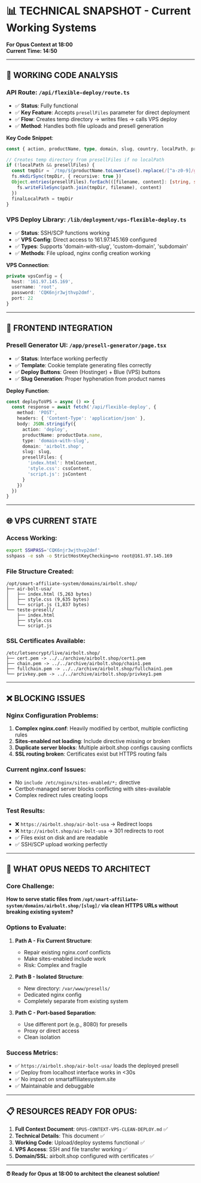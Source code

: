 # 📊 TECHNICAL SNAPSHOT - Current Working Systems

**For Opus Context at 18:00**  
**Current Time: 14:50**

---

## 🔧 **WORKING CODE ANALYSIS**

### **API Route: `/api/flexible-deploy/route.ts`**
- ✅ **Status**: Fully functional
- ✅ **Key Feature**: Accepts `presellFiles` parameter for direct deployment
- ✅ **Flow**: Creates temp directory → writes files → calls VPS deploy
- ✅ **Method**: Handles both file uploads and presell generation

**Key Code Snippet**:
```typescript
const { action, productName, type, domain, slug, country, localPath, presellFiles } = await request.json()

// Creates temp directory from presellFiles if no localPath
if (!localPath && presellFiles) {
  const tmpDir = `/tmp/${productName.toLowerCase().replace(/[^a-z0-9]/g, '-')}-${Date.now()}`
  fs.mkdirSync(tmpDir, { recursive: true })
  Object.entries(presellFiles).forEach(([filename, content]: [string, string]) => {
    fs.writeFileSync(path.join(tmpDir, filename), content)
  })
  finalLocalPath = tmpDir
}
```

### **VPS Deploy Library: `/lib/deployment/vps-flexible-deploy.ts`**
- ✅ **Status**: SSH/SCP functions working
- ✅ **VPS Config**: Direct access to 161.97.145.169 configured
- ✅ **Types**: Supports 'domain-with-slug', 'custom-domain', 'subdomain'
- ✅ **Methods**: File upload, nginx config creation working

**VPS Connection**:
```typescript
private vpsConfig = {
  host: '161.97.145.169',
  username: 'root', 
  password: 'CQK6njr3wjthvp2dmf',
  port: 22
}
```

---

## 🎨 **FRONTEND INTEGRATION**

### **Presell Generator UI**: `/app/presell-generator/page.tsx`
- ✅ **Status**: Interface working perfectly
- ✅ **Template**: Cookie template generating files correctly
- ✅ **Deploy Buttons**: Green (Hostinger) + Blue (VPS) buttons
- ✅ **Slug Generation**: Proper hyphenation from product names

**Deploy Function**:
```typescript
const deployToVPS = async () => {
  const response = await fetch('/api/flexible-deploy', {
    method: 'POST',
    headers: { 'Content-Type': 'application/json' },
    body: JSON.stringify({
      action: 'deploy',
      productName: productData.name,
      type: 'domain-with-slug',
      domain: 'airbolt.shop',
      slug: slug,
      presellFiles: {
        'index.html': htmlContent,
        'style.css': cssContent, 
        'script.js': jsContent
      }
    })
  })
}
```

---

## 🌐 **VPS CURRENT STATE**

### **Access Working**:
```bash
export SSHPASS='CQK6njr3wjthvp2dmf'
sshpass -e ssh -o StrictHostKeyChecking=no root@161.97.145.169
```

### **File Structure Created**:
```
/opt/smart-affiliate-system/domains/airbolt.shop/
├── air-bolt-usa/
│   ├── index.html (5,263 bytes)
│   ├── style.css (9,635 bytes)
│   └── script.js (1,837 bytes)
└── teste-presell/
    ├── index.html
    ├── style.css  
    └── script.js
```

### **SSL Certificates Available**:
```
/etc/letsencrypt/live/airbolt.shop/
├── cert.pem -> ../../archive/airbolt.shop/cert1.pem
├── chain.pem -> ../../archive/airbolt.shop/chain1.pem  
├── fullchain.pem -> ../../archive/airbolt.shop/fullchain1.pem
└── privkey.pem -> ../../archive/airbolt.shop/privkey1.pem
```

---

## ❌ **BLOCKING ISSUES**

### **Nginx Configuration Problems**:

1. **Complex nginx.conf**: Heavily modified by certbot, multiple conflicting rules
2. **Sites-enabled not loading**: Include directive missing or broken
3. **Duplicate server blocks**: Multiple airbolt.shop configs causing conflicts
4. **SSL routing broken**: Certificates exist but HTTPS routing fails

### **Current nginx.conf Issues**:
- No `include /etc/nginx/sites-enabled/*;` directive
- Certbot-managed server blocks conflicting with sites-available
- Complex redirect rules creating loops

### **Test Results**:
- ❌ `https://airbolt.shop/air-bolt-usa` → Redirect loops
- ❌ `http://airbolt.shop/air-bolt-usa` → 301 redirects to root
- ✅ Files exist on disk and are readable
- ✅ SSH/SCP upload working perfectly

---

## 🎯 **WHAT OPUS NEEDS TO ARCHITECT**

### **Core Challenge**:
**How to serve static files from `/opt/smart-affiliate-system/domains/airbolt.shop/[slug]/` via clean HTTPS URLs without breaking existing system?**

### **Options to Evaluate**:

1. **Path A - Fix Current Structure**:
   - Repair existing nginx.conf conflicts
   - Make sites-enabled include work
   - Risk: Complex and fragile

2. **Path B - Isolated Structure**:
   - New directory: `/var/www/presells/`
   - Dedicated nginx config
   - Completely separate from existing system

3. **Path C - Port-based Separation**:
   - Use different port (e.g., 8080) for presells
   - Proxy or direct access
   - Clean isolation

### **Success Metrics**:
- ✅ `https://airbolt.shop/air-bolt-usa/` loads the deployed presell
- ✅ Deploy from localhost interface works in <30s
- ✅ No impact on smartaffiliatesystem.site
- ✅ Maintainable and debuggable

---

## 📋 **RESOURCES READY FOR OPUS**:

1. **Full Context Document**: `OPUS-CONTEXT-VPS-CLEAN-DEPLOY.md` ✅
2. **Technical Details**: This document ✅  
3. **Working Code**: Upload/deploy systems functional ✅
4. **VPS Access**: SSH and file transfer working ✅
5. **Domain/SSL**: airbolt.shop configured with certificates ✅

---

**⏰ Ready for Opus at 18:00 to architect the cleanest solution!**